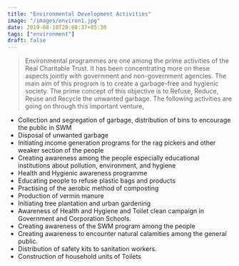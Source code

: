 ```yaml
---
title: "Environmental Development Activities"
image: "/images/environ1.jpg"
date: 2019-08-10T20:08:37+05:30
tags: ["environment"]
draft: false
---
```


> Environmental programmes are one among the prime activities of the Real Charitable Trust. It has been concentrating more on these aspects jointly with government and non-government agencies. The main aim of this program is to create a garbage-free and hygienic society. The prime concept of this objective is to Refuse, Reduce, Reuse and Recycle the unwanted garbage. The following activities are going on through this important venture,

 - Collection and segregation of garbage, distribution of bins to encourage the public in SWM
 - Disposal of unwanted garbage
 - Initiating income generation programs for the rag pickers and other weaker section of the people
 - Creating awareness among the people especially educational institutions about pollution, environment, and hygiene
 - Health and Hygienic awareness programme
 - Educating people to refuse plastic bags and products
 - Practising of the aerobic method of composting
 - Production of vermin manure
 - Initiating tree plantation and urban gardening
 - Awareness of Health and Hygiene and Toilet clean campaign in Government and Corporation Schools.
 - Creating awareness of the SWM program among the people
 - Creating awareness to encounter natural calamities among the general public.
 - Distribution of safety kits to sanitation workers.
 - Construction of household units of Toilets
